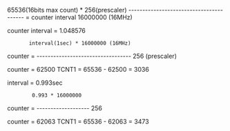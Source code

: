 65536(16bits max count) * 256(prescaler)
---------------------------------------- = counter interval
      16000000 (16MHz)

counter interval = 1.048576


           interval(1sec) * 16000000 (16MHz)
counter = ----------------------------------
               256 (prescaler)

counter = 62500
TCNT1 = 65536 - 62500
      = 3036

interval = 0.993sec

            0.993 * 16000000
counter = -------------------
                256

counter = 62063
TCNT1 = 65536 - 62063
      = 3473

